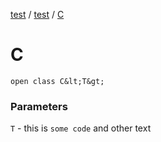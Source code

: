 [test](test/index) / [test](test/test/index) / [C](test/test/-c)


# C

`open class C&lt;T&gt;`




### Parameters

`T` - this is `some code` and other text


